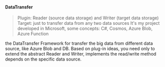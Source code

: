 #### DataTransfer

> Plugin: Reader (source data storage) and Writer (target data storage)
> Target: just to transfer data from any two data sources
> It's my project developed in Microsoft, some concepts: C#, Cosmos, Azure Blob, Azure Function

the DataTransfer Framework for transfer the big data from different data source, like Azure Blob and DB. Based on plug-in ideas, you need only to extend the abstract Reader and Writer, implements the read/write method depends on the specific data source.

